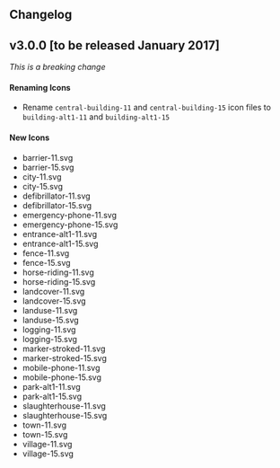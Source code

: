 ## Changelog



## v3.0.0 [to be released January 2017]

_This is a breaking change_

#### Renaming Icons 

- Rename `central-building-11` and `central-building-15` icon files to `building-alt1-11` and `building-alt1-15`

#### New Icons

- barrier-11.svg
- barrier-15.svg
- city-11.svg
- city-15.svg
- defibrillator-11.svg
- defibrillator-15.svg
- emergency-phone-11.svg
- emergency-phone-15.svg
- entrance-alt1-11.svg
- entrance-alt1-15.svg
- fence-11.svg
- fence-15.svg
- horse-riding-11.svg
- horse-riding-15.svg
- landcover-11.svg
- landcover-15.svg
- landuse-11.svg
- landuse-15.svg
- logging-11.svg
- logging-15.svg
- marker-stroked-11.svg
- marker-stroked-15.svg
- mobile-phone-11.svg
- mobile-phone-15.svg
- park-alt1-11.svg
- park-alt1-15.svg
- slaughterhouse-11.svg
- slaughterhouse-15.svg
- town-11.svg
- town-15.svg
- village-11.svg
- village-15.svg
